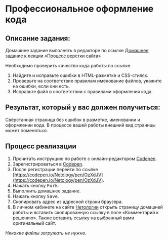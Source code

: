 Профессиональное оформление кода
===

## Описание задания:

Домашнее задание выполнять в редакторе по ссылке [Домашнее задание к лекции «Процесс верстки сайта»](https://codepen.io/Netology/pen/OzXdJV)

Необходимо проверить качество кода работы по ссылке.

1. Найдите и исправьте ошибки в HTML-разметке и CSS-стилях.
2. Проверьте на соответствие правилам именование файлов, укажите на ошибки, если они есть.
3. Исправьте файл в соответствии с правилами оформления кода.


## Результат, который у вас должен получиться:

Свёрстанная страница без ошибок в разметке, именовании и оформлении кода. В процессе вашей работы внешний вид страницы может поменяться.

## Процесс реализации

1. Прочитать инструкцию по работе с онлайн-редактором [Codepen](https://netology-university.bitbucket.io/guides/wm/codepen-guide/).
2. Зарегистрироваться в [Codepen](https://codepen.io).
3. После регистрации перейти по ссылке [https://codepen.io/Netology/pen/OzXdJV](https://codepen.io/Netology/pen/OzXdJV).
4. Нажать кнопку <kbd>Fork</kbd>.
5. Выполнить домашнее задание.
6. Нажать кнопку <kbd>Save</kbd>.
7. Скопировать адрес из адресной строки браузера.
8. В личном кабинете на сайте [Нетологии](https://netology.ru/) открыть страницу домашней работы и вставить скопированную ссылку в поле «Комментарий к решению». Также вставить ссылку на выбранный вами оригинальный сайт.

*Никакие файлы загружать не нужно.*
